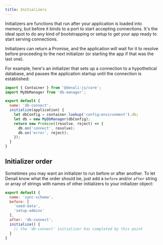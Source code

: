 ```yaml
---
title: Initializers
---
```


Initializers are functions that run after your application is loaded into
memory, but before it binds to a port to start accepting connections. It's
the ideal spot to do any kind of bootstrapping or setup to get your app ready
to start serving connections.

Initializers can return a Promise, and the application will wait for it to
resolve before proceeding to the next initializer (or starting the app if that
was the last one).

For example, here's an initializer that sets up a connection to a hypothetical
database, and pauses the application startup until the connection is
established:

```js
import { Container } from '@denali-js/core';
import MyDbManager from 'db-manager';

export default {
  name: 'db-connect',
  initialize(application) {
    let dbConfig = container.lookup('config:environment').db;
    let db = new MyDbManager(dbConfig);
    return new Promise((resolve, reject) => {
      db.on('connect', resolve);
      db.on('error', reject);
    });
  }
}
```

## Initializer order

Sometimes you may want an initializer to run before or after another. To let
Denali know what the order should be, just add a `before` and/or `after` string
or array of strings with names of other initializers to your initializer object:

```js
export default {
  name: 'sync-schema',
  before: [
    'seed-data',
    'setup-admins'
  ],
  after: 'db-connect',
  initialize() {
    // the 'db-connect' initializer has completed by this point
  }
}
```
